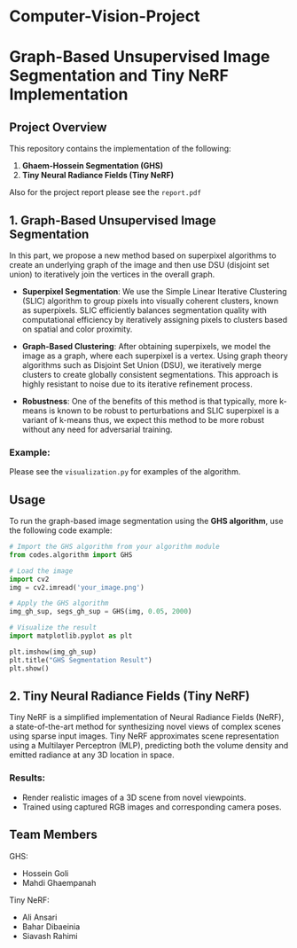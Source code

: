 
# Computer-Vision-Project

# Graph-Based Unsupervised Image Segmentation and Tiny NeRF Implementation

## Project Overview

This repository contains the implementation of the following:

1. **Ghaem-Hossein Segmentation (GHS)**
2. **Tiny Neural Radiance Fields (Tiny NeRF)**

Also for the project report please see the `report.pdf`

## 1. Graph-Based Unsupervised Image Segmentation

In this part, we propose a new method based on superpixel algorithms to create an underlying graph of the image and then use DSU (disjoint set union) to iteratively join the vertices in the overall graph.

- **Superpixel Segmentation**: We use the Simple Linear Iterative Clustering (SLIC) algorithm to group pixels into visually coherent clusters, known as superpixels. SLIC efficiently balances segmentation quality with computational efficiency by iteratively assigning pixels to clusters based on spatial and color proximity.
  
- **Graph-Based Clustering**: After obtaining superpixels, we model the image as a graph, where each superpixel is a vertex. Using graph theory algorithms such as Disjoint Set Union (DSU), we iteratively merge clusters to create globally consistent segmentations. This approach is highly resistant to noise due to its iterative refinement process.

- **Robustness**: One of the benefits of this method is that typically, more k-means is known to be robust to perturbations and SLIC superpixel is a variant of k-means thus, we expect this method to be more robust without any need for adversarial training.

### Example:
Please see the ```visualization.py``` for examples of the algorithm.

## Usage

To run the graph-based image segmentation using the **GHS algorithm**, use the following code example:

```python
# Import the GHS algorithm from your algorithm module
from codes.algorithm import GHS

# Load the image
import cv2
img = cv2.imread('your_image.png')

# Apply the GHS algorithm
img_gh_sup, segs_gh_sup = GHS(img, 0.05, 2000)

# Visualize the result
import matplotlib.pyplot as plt

plt.imshow(img_gh_sup)
plt.title("GHS Segmentation Result")
plt.show()
```

## 2. Tiny Neural Radiance Fields (Tiny NeRF)

Tiny NeRF is a simplified implementation of Neural Radiance Fields (NeRF), a state-of-the-art method for synthesizing novel views of complex scenes using sparse input images. Tiny NeRF approximates scene representation using a Multilayer Perceptron (MLP), predicting both the volume density and emitted radiance at any 3D location in space.


### Results:
- Render realistic images of a 3D scene from novel viewpoints.
- Trained using captured RGB images and corresponding camera poses.
  

## Team Members

GHS:
- Hossein Goli
- Mahdi Ghaempanah

Tiny NeRF:
- Ali Ansari
- Bahar Dibaeinia
- Siavash Rahimi

